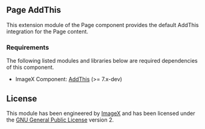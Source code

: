 ## Page AddThis

This extension module of the Page component provides the default AddThis integration for the Page content.

### Requirements

The following listed modules and libraries below are required dependencies of this component.

* ImageX Component: [AddThis](http://github.com/imagex/imagex_addthis) (>= 7.x-dev)

## License

This module has been engineered by [ImageX](http://www.imagexmedia.com) and has been licensed under the [GNU General Public License](http://www.gnu.org/licenses/gpl-2.0.html) version 2.
